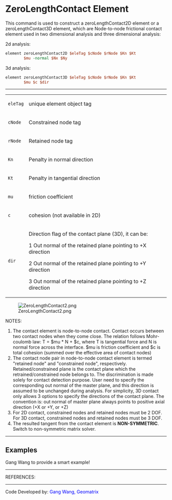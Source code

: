 # ZeroLengthContact Element

<p>This command is used to construct a zeroLengthContact2D element or a
zeroLengthContact3D element, which are Node-to-node frictional contact
element used in two dimensional analysis and three dimensional
analysis:</p>
<p>2d analysis:</p>

```tcl
element zeroLengthContact2D $eleTag $cNode $rNode $Kn $Kt
        $mu -normal $Nx $Ny
```
<p>3d analysis:</p>

```tcl
element zeroLengthContact3D $eleTag $cNode $rNode $Kn $Kt
        $mu $c $dir
```
<hr />
<table>
<tbody>
<tr class="odd">
<td><code class="parameter-table-variable">eleTag</code></td>
<td><p>unique element object tag</p></td>
</tr>
<tr class="even">
<td><code class="parameter-table-variable">cNode</code></td>
<td><p>Constrained node tag</p></td>
</tr>
<tr class="odd">
<td><code class="parameter-table-variable">rNode</code></td>
<td><p>Retained node tag</p></td>
</tr>
<tr class="even">
<td><code class="parameter-table-variable">Kn</code></td>
<td><p>Penalty in normal direction</p></td>
</tr>
<tr class="odd">
<td><code class="parameter-table-variable">Kt</code></td>
<td><p>Penalty in tangential direction</p></td>
</tr>
<tr class="even">
<td><code class="parameter-table-variable">mu</code></td>
<td><p>friction coefficient</p></td>
</tr>
<tr class="odd">
<td><code class="parameter-table-variable">c</code></td>
<td><p>cohesion (not available in 2D)</p></td>
</tr>
<tr class="even">
<td><code class="parameter-table-variable">dir</code></td>
<td><p>Direction flag of the contact plane (3D), it can be:</p>
<p>1 Out normal of the retained plane pointing to +X direction</p>
<p>2 Out normal of the retained plane pointing to +Y direction</p>
<p>3 Out normal of the retained plane pointing to +Z direction</p></td>
</tr>
</tbody>
</table>
<figure>
<img src="/OpenSeesRT/contrib/static/ZeroLengthContact2.png" title="ZeroLengthContact2.png"
alt="ZeroLengthContact2.png" />
<figcaption aria-hidden="true">ZeroLengthContact2.png</figcaption>
</figure>
<p>NOTES:</p>
<ol>
<li>The contact element is node-to-node contact. Contact occurs between
two contact nodes when they come close. The relation follows
Mohr-coulomb law: T = $mu * N + $c, where T is tangential force and N is
normal force across the interface. $mu is friction coefficient and $c is
total cohesion (summed over the effective area of contact nodes)</li>
<li>The contact node pair in node-to-node contact element is termed
"retained node" and "constrained node", respectively.
Retained/constrained plane is the contact plane which the
retrained/constrained node belongs to. The discrimination is made solely
for contact detection purpose. User need to specify the corresponding
out normal of the master plane, and this direction is assumed to be
unchanged during analysis. For simplicity, 3D contact only allows 3
options to specify the directions of the contact plane. The convention
is: out normal of master plane always points to positive axial direction
(+X or +Y, or +Z)</li>
<li>For 2D contact, constrained nodes and retained nodes must be 2 DOF.
For 3D contact, constrained nodes and retained nodes must be 3 DOF.</li>
<li>The resulted tangent from the contact element is
<strong>NON-SYMMETRIC</strong>. Switch to non-symmetric matrix
solver.</li>
</ol>
<hr />

## Examples

<p>Gang Wang to provide a smart example!</p>
<hr />
<p>REFERENCES:</p>
<hr />
<p>Code Developed by: <span style="color:blue"> Gang Wang,
Geomatrix</span></p>
